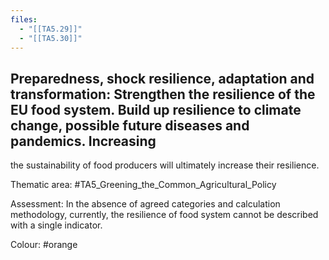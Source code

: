 ```yaml
---
files:
  - "[[TA5.29]]"
  - "[[TA5.30]]"
---
```

## Preparedness, shock resilience, adaptation and transformation: Strengthen the resilience of the EU food system. Build up resilience to climate change, possible future diseases and pandemics. Increasing
the sustainability of food producers will ultimately increase their resilience.

Thematic area: #TA5_Greening_the_Common_Agricultural_Policy

Assessment:  In the absence of agreed
categories and calculation methodology, currently, the resilience of food system cannot be described with a
single indicator.

Colour: #orange